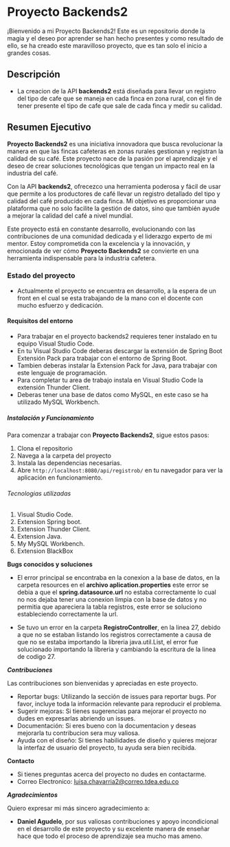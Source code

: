 # Proyecto Backends2

¡Bienvenido a mi Proyecto Backends2! Este es un repositorio donde la magia y el deseo por aprender se han hecho presentes y como resultado de ello, se ha creado este maravilloso proyecto, que es tan solo el inicio a grandes cosas.

## Descripción 

- La creacion de la API **backends2** está diseñada para llevar un registro del tipo de cafe que se maneja en cada finca en zona rural, con el fin de tener presente el tipo de cafe que sale de cada finca y medir su calidad.

## Resumen Ejecutivo

**Proyecto Backends2** es una iniciativa innovadora que busca revolucionar la manera en que las fincas cafeteras en zonas rurales gestionan y registran la calidad de su café. Este proyecto nace de la pasión por el aprendizaje y el deseo de crear soluciones tecnológicas que tengan un impacto real en la industria del café.

Con la API **backends2**, ofrecezco una herramienta poderosa y fácil de usar que permite a los productores de café llevar un registro detallado del tipo y calidad del café producido en cada finca. Mi objetivo es proporcionar una plataforma que no solo facilite la gestión de datos, sino que también ayude a mejorar la calidad del café a nivel mundial.

Este proyecto está en constante desarrollo, evolucionando con las contribuciones de una comunidad dedicada y el liderazgo experto de mi mentor. Estoy comprometida con la excelencia y la innovación, y emocionada de ver cómo **Proyecto Backends2** se convierte en una herramienta indispensable para la industria cafetera.

### Estado del proyecto 

- Actualmente el proyecto se encuentra en desarrollo, a la espera de un front en el cual se esta trabajando de la mano con el docente con mucho esfuerzo y dedicación. 

#### Requisitos del  entorno 

- Para trabajar en el proyecto backends2 requieres tener instalado en tu equipo Visual Studio Code.
- En tu Visual Studio Code deberas descargar la extensión de Spring Boot Extensión Pack para trabajar con el entorno de Spring Boot.
- Tambien deberas instalar la Extension Pack for Java, para trabajar con este lenguaje de programación.
- Para completar tu area de trabajo instala en Visual Studio Code la extensión Thunder Client.
- Deberas tener una base de datos como MySQL, en este caso se ha utilizado MySQL Workbench.

##### Instalación y Funcionamiento

Para comenzar a trabajar con **Proyecto Backends2**, sigue estos pasos:

1. Clona el repositorio
2. Navega a la carpeta del proyecto
3. Instala las dependencias necesarias.
4. Abre `http://localhost:8080/api/registrob/` en tu navegador para ver la aplicación en funcionamiento.

###### Tecnologias utilizadas 

1. Visual Studio Code.
2. Extension Spring boot.
3. Extension Thunder Client.
4. Extension Java.
5. My MySQL Workbench.
6. Extension BlackBox


**Bugs conocidos y soluciones**

- El error principal se encontraba en la conexion a la base de datos, en la carpeta resources en el __archivo aplication.properties__ este error se debia a que el __spring.datasource.url__ no estaba correctamente lo cual no nos dejaba tener una conexion limpia con la base de datos y no permitia que apareciera la tabla registros, este error se soluciono estableciendo correctamente la url.

- Se tuvo un error en la carpeta __RegistroController__, en la linea 27, debido a que no se estaban listando los registros correctamente a causa de que no se estaba importando la libreria java.util.List, el error fue solucionado importando la libreria y cambiando la escritura de la linea de codigo 27.

***Contribuciones*** 

Las contribuciones son bienvenidas y apreciadas en este proyecto.

- Reportar bugs: Utilizando la sección de issues para reportar bugs. Por favor, incluye toda la información relevante para reproducir el problema.
- Sugerir  mejoras: Si tienes sugerencias para mejorar el proyecto no dudes en expresarlas abriendo un issues.
- Documentación: Si eres bueno con la documentacion y deseas mejorarla tu contribucion sera muy valiosa.
- Ayuda con el diseño: Si tienes habilidades de diseño y quieres mejorar la interfaz de usuario del proyecto, tu ayuda sera bien recibida.

****Contacto****

- Si tienes preguntas acerca del proyecto no dudes en contactarme.
- Correo Electronico: luisa.chavarria2@correo.tdea.edu.co

*****Agradecimientos***** 

Quiero expresar mi más sincero agradecimiento a:

- **Daniel Agudelo**, por sus valiosas contribuciones y apoyo incondicional en el desarrollo de este proyecto y su excelente manera de enseñar hace que todo el proceso de aprendizaje sea mucho mas ameno. 

